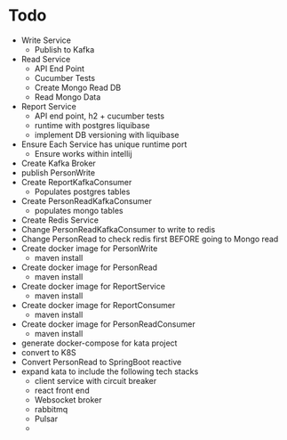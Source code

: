 # Todo

* Write Service
  * Publish to Kafka
* Read Service
  * API End Point
  * Cucumber Tests
  * Create Mongo Read DB
  * Read Mongo Data
* Report Service
  * API end point, h2 + cucumber tests
  * runtime with postgres liquibase
  * implement DB versioning with liquibase
* Ensure Each Service has unique runtime port
  * Ensure works within intellij
* Create Kafka Broker
* publish PersonWrite
* Create ReportKafkaConsumer
  * Populates postgres tables
* Create PersonReadKafkaConsumer
  * populates mongo tables
* Create Redis Service
* Change PersonReadKafkaConsumer to write to redis
* Change PersonRead to check redis first BEFORE going to Mongo read
* Create docker image for PersonWrite
  * maven install
* Create docker image for PersonRead
  * maven install
* Create docker image for ReportService
  * maven install   
* Create docker image for ReportConsumer
  * maven install
* Create docker image for PersonReadConsumer
  * maven install 
* generate docker-compose for kata project
* convert to K8S
* Convert PersonRead to SpringBoot reactive
* expand kata to include the following tech stacks
  * client service with circuit breaker
  * react front end 
  * Websocket broker
  * rabbitmq
  * Pulsar
  * 
	
